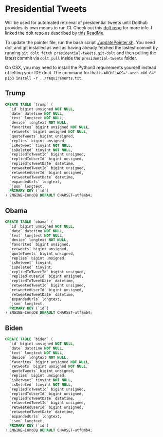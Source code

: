 # Presidential Tweets

Will be used for automated retrieval of presidential tweets until Dolthub provides its own means to run CI. Check out this [dolt repo][repo] for more info. I linked the dolt repo as described by [this ReadMe][dolt-link].

To update the pointer file, run the bash script [./updatePointer.sh][update-pointer]. You need dolt and git installed as well as having already fetched the lastest commit by running `git dolt fetch presidential-tweets.git-dolt` and then pulling the latest commit via `dolt pull` inside the `presidential-tweets` folder.

On OSX, you may need to install the Python3 requirements yourself instead of letting your IDE do it. The command for that is `ARCHFLAGS="-arch x86_64" pip3 install -r ../requirements.txt`.

## Trump
```sql
CREATE TABLE `trump` (
  `id` bigint unsigned NOT NULL,
  `date` datetime NOT NULL,
  `text` longtext NOT NULL,
  `device` longtext NOT NULL,
  `favorites` bigint unsigned NOT NULL,
  `retweets` bigint unsigned NOT NULL,
  `quoteTweets` bigint unsigned,
  `replies` bigint unsigned,
  `isRetweet` tinyint NOT NULL,
  `isDeleted` tinyint NOT NULL,
  `repliedToTweetId` bigint unsigned,
  `repliedToUserId` bigint unsigned,
  `repliedToTweetDate` datetime,
  `retweetedTweetId` bigint unsigned,
  `retweetedUserId` bigint unsigned,
  `retweetedTweetDate` datetime,
  `expandedUrls` longtext,
  `json` longtext,
  PRIMARY KEY (`id`)
) ENGINE=InnoDB DEFAULT CHARSET=utf8mb4;
```

## Obama
```sql
CREATE TABLE `obama` (
  `id` bigint unsigned NOT NULL,
  `date` datetime NOT NULL,
  `text` longtext NOT NULL,
  `device` longtext NOT NULL,
  `favorites` bigint unsigned,
  `retweets` bigint unsigned,
  `quoteTweets` bigint unsigned,
  `replies` bigint unsigned,
  `isRetweet` tinyint,
  `isDeleted` tinyint,
  `repliedToTweetId` bigint unsigned,
  `repliedToUserId` bigint unsigned,
  `repliedToTweetDate` datetime,
  `retweetedTweetId` bigint unsigned,
  `retweetedUserId` bigint unsigned,
  `retweetedTweetDate` datetime,
  `expandedUrls` longtext,
  `json` longtext,
  PRIMARY KEY (`id`)
) ENGINE=InnoDB DEFAULT CHARSET=utf8mb4;
```

## Biden
```sql
CREATE TABLE `biden` (
  `id` bigint unsigned NOT NULL,
  `date` datetime NOT NULL,
  `text` longtext NOT NULL,
  `device` longtext NOT NULL,
  `favorites` bigint unsigned NOT NULL,
  `retweets` bigint unsigned NOT NULL,
  `quoteTweets` bigint unsigned,
  `replies` bigint unsigned,
  `isRetweet` tinyint NOT NULL,
  `isDeleted` tinyint NOT NULL,
  `repliedToTweetId` bigint unsigned,
  `repliedToUserId` bigint unsigned,
  `repliedToTweetDate` datetime,
  `retweetedTweetId` bigint unsigned,
  `retweetedUserId` bigint unsigned,
  `retweetedTweetDate` datetime,
  `expandedUrls` longtext,
  `json` longtext,
  PRIMARY KEY (`id`)
) ENGINE=InnoDB DEFAULT CHARSET=utf8mb4;
```

[repo]: https://www.dolthub.com/repositories/alexis-evelyn/presidential-tweets
[dolt-link]: https://github.com/dolthub/dolt/blob/master/go/cmd/git-dolt/README.md
[update-pointer]: updatePointer.sh
